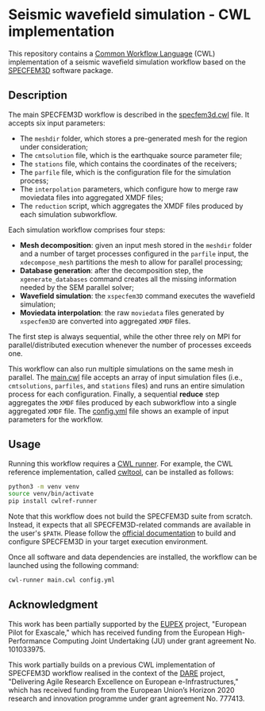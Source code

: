 # Seismic wavefield simulation - CWL implementation

This repository contains a [Common Workflow Language](https://commonwl.org) (CWL) implementation of a seismic wavefield simulation workflow based on the [SPECFEM3D](https://specfem3d.readthedocs.io/en/latest/) software package.

## Description

The main SPECFEM3D workflow is described in the [specfem3d.cwl](./specfem3d.cwl) file. It accepts six input parameters:

- The `meshdir` folder, which stores a pre-generated mesh for the region under consideration;
- The `cmtsolution` file, which is the earthquake source parameter file;
- The `stations` file, which contains the coordinates of the receivers;
- The `parfile` file, which is the configuration file for the simulation process;
- The `interpolation` parameters, which configure how to merge raw moviedata files into aggregated XMDF files;
- The `reduction` script, which aggregates the XMDF files produced by each simulation subworkflow.

Each simulation workflow comprises four steps:

- **Mesh decomposition**: given an input mesh stored in the `meshdir` folder and a number of target processes configured in the `parfile` input, the `xdecompose_mesh` partitions the mesh to allow for parallel processing;
- **Database generation**: after the decomposition step, the `xgenerate_databases` command creates all the missing information needed by the SEM parallel solver;
- **Wavefield simulation**: the `xspecfem3D` command executes the wavefield simulation;
- **Moviedata interpolation**: the raw `moviedata` files generated by `xspecfem3D` are converted into aggregated `XMDF` files.

The first step is always sequential, while the other three rely on MPI for parallel/distributed execution whenever the number of processes exceeds one.

This workflow can also run multiple simulations on the same mesh in parallel. The [main.cwl](./main.cwl) file accepts an array of input simulation files (i.e., `cmtsolutions`, `parfiles`, and `stations` files) and runs an entire simulation process for each configuration. Finally, a sequential **reduce** step aggregates the `XMDF` files produced by each subworkflow into a single aggregated `XMDF` file. The [config.yml](./config.yml) file shows an example of input parameters for the workflow.

## Usage

Running this workflow requires a [CWL runner](https://www.commonwl.org/implementations/). For example, the CWL reference implementation, called [cwltool](https://github.com/common-workflow-language/cwltool), can be installed as follows:

```bash
python3 -m venv venv
source venv/bin/activate
pip install cwlref-runner
```

Note that this workflow does not build the SPECFEM3D suite from scratch. Instead, it expects that all SPECFEM3D-related commands are available in the user's `$PATH`. Please follow the [official documentation](https://specfem3d.readthedocs.io/en/latest/02_getting_started/) to build and configure SPECFEM3D in your target execution environment.

Once all software and data dependencies are installed, the workflow can be launched using the following command:

```bash
cwl-runner main.cwl config.yml
```

## Acknowledgment

This work has been partially supported by the [EUPEX](https://eupex.eu/) project, "European Pilot for Exascale," which has received funding from the European High-Performance Computing Joint Undertaking (JU) under grant agreement No. 101033975.

This work partially builds on a previous CWL implementation of SPECFEM3D workflow realised in the context of the [DARE](http://project-dare.eu/) project, "Delivering Agile Research Excellence on European e-Infrastructures," which has received funding from the European Union’s Horizon 2020 research and innovation programme under grant agreement No. 777413.